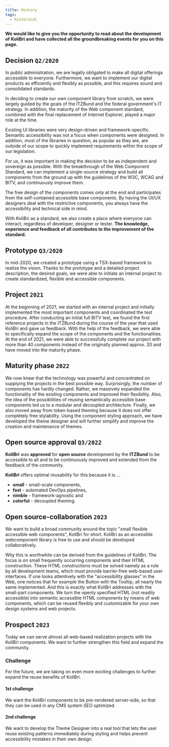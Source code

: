 ```yaml
---
title: History
tags:
  - historical
---
```


**We would like to give you the opportunity to read about the development of KoliBri and have collected all the groundbreaking events for you on this page.**

## Decision `Q2/2020`

In public administration, we are legally obligated to make all digital offerings accessible to everyone. Furthermore, we want to implement our digital products as efficiently and flexibly as possible, and this requires sound and consolidated standards.

In deciding to create our own component library from scratch, we were largely guided by the goals of the ITZBund and the federal government's IT strategy. In addition, the maturity of the Web component standard, combined with the final replacement of Internet Explorer, played a major role at the time.

Existing UI libraries were very design-driven and framework-specific. Semantic accessibility was not a focus when components were designed. In addition, most of the libraries in question, as popular as they are, are outside of our scope to quickly implement requirements within the scope of our legislation.

For us, it was important in making the decision to be as independent and sovereign as possible. With the breakthrough of the Web Component Standard, we can implement a single-source strategy and build all components from the ground up with the guidelines of the W3C, WCAG and BITV, and continuously improve them.

The free design of the components comes only at the end and participates from the self-contained accessible base components. By having the UI/UX designers deal with the restrictive components, you always have the accessibility and technical side in mind.

With KoliBri as a standard, we also create a place where everyone can interact, regardless of developer, designer or tester. **The knowledge, experience and feedback of all contributes to the improvement of the standard.**

## Prototype `Q3/2020`

In mid-2020, we created a prototype using a TSX-based framework to realize the vision. Thanks to the prototype and a detailed project description, the desired goals, we were able to initiate an internal project to create standardized, flexible and accessible components.

## Project `2021`

At the beginning of 2021, we started with an internal project and initially implemented the most important components and coordinated the test procedure. After conducting an initial full BITV test, we found the first reference projects in the ITZBund during the course of the year that used KoliBri and gave us feedback. With the help of the feedback, we were able to specifically expand the scope of the components and the functionalities. At the end of 2021, we were able to successfully complete our project with more than 40 components instead of the originally planned approx. 20 and have moved into the maturity phase.

## Maturity phase `2022`

We now knew that the technology was powerful and concentrated on supplying the projects in the best possible way. Surprisingly, the number of components has hardly changed. Rather, we massively expanded the functionality of the existing components and improved their flexibility. Also, the idea of the possibilities of reusing semantically accessible base components led us to a modular and decoupled architecture. Finally, we also moved away from token-based theming because it does not offer completely free stylability. Using the component styling approach, we have developed the theme designer and will further simplify and improve the creation and maintenance of themes.

## Open source approval `Q3/2022`

**KoliBri** was **approved** for **open source** development by the **ITZBund** to be accessible to all and to be continuously improved and extended from the feedback of the community.

**KoliBri** offers optimal reusability for this because it is …

- **small** - <span class="text-gray-500">small-scale components</span>,
- **fast** - <span class="text-gray-500">automated DevOps pipelines</span>,
- **nimble** - <span class="text-gray-500">framework-agnostic</span> and
- **colorful** - <span class="text-gray-500">decoupled theming</span>.

## Open source-collaboration `2023`

We want to build a broad community around the topic "small flexible accessible web components", KoliBri for short. KoliBri as an accessible webcomponent library is free to use and should be developed collaboratively.

Why this is worthwhile can be derived from the guidelines of KoliBri. The focus is on small frequently occurring components and their HTML construction. These HTML constructions must be solved namely as a rule by all development teams, which must provide barrier-free web-based user interfaces. If one looks attentively with the "accessibility glasses" in the Web, one notices that for example the Button with the Tooltip, all nearly the same implemented.
And this is exactly what KoliBri addresses with the small-part components. We turn the openly specified HTML (not readily accessible) into semantic accessible HTML components by means of web components, which can be reused flexibly and customizable for your own design systems and web projects.

## Prospect `2023`

Today we can serve almost all web-based realization projects with the KoliBri components. We want to further strengthen this field and expand the community.

### Challenge

For the future, we are taking on even more exciting challenges to further expand the reuse benefits of KoliBri.

#### 1st challenge

We want the KoliBri components to be pre-rendered server-side, so that they can be used in any CMS system SEO optimized.

#### 2nd challenge

We want to develop the Theme Designer into a real tool that lets the user reuse existing patterns immediately during styling and helps prevent accessibility mistakes in their own design.
